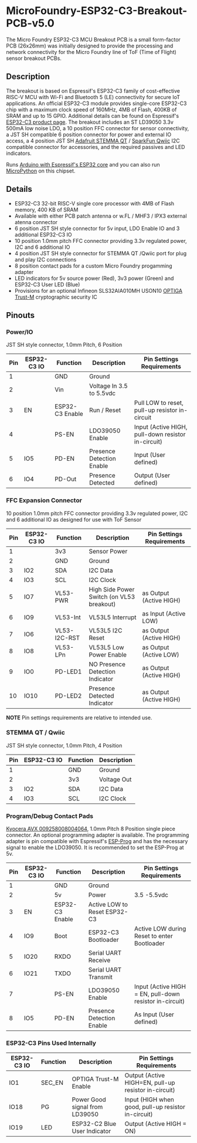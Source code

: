 # MicroFoundry-ESP32-C3-Breakout-PCB-v5.0
The Micro Foundry ESP32-C3 MCU Breakout PCB is a small form-factor PCB (26x26mm) was initially designed to provide the processing and network connectivity for the Micro Foundry line of ToF (Time of Flight) sensor breakout PCBs.

## Description
The breakout is based on Espressif's ESP32-C3 family of cost-effective RISC-V MCU with Wi-Fi and Bluetooth 5 (LE) connectivity for secure IoT applications. An official ESP32-C3 module provides single-core ESP32-C3 chip with a maximum clock speed of 160MHz, 4MB of Flash, 400KB of SRAM and up to 15 GPIO. Additional details can be found on Espressif's [ESP32-C3 product page](https://www.espressif.com/en/products/socs/esp32-c3). The breakout includes an ST LD39050 3.3v 500mA low noise LDO, a 10 position FFC connector for sensor connectivity, a JST SH compatible 6 position connector for power and external IO access, a 4 position JST SH [Adafruit STEMMA QT](https://learn.adafruit.com/introducing-adafruit-stemma-qt) / [SparkFun Qwiic](https://www.sparkfun.com/qwiic) I2C compatible connector for accessories, and the required passives and LED indicators.

Runs [Arduino with Espressif's ESP32 core](https://github.com/espressif/arduino-esp32) and you can also run [MicroPython](https://micropython.org/download/esp32c3-usb/) on this chipset.

## Details
- ESP32-C3 32-bit RISC-V single core processor with 4MB of Flash memory, 400 KB of SRAM
- Available with either PCB patch antenna or w.FL / MHF3 / IPX3 external atenna connector
- 6 position JST SH style connector for 5v input, LDO Enable IO and 3 additional ESP32-C3 IO
- 10 position 1.0mm pitch FFC connector providing 3.3v regulated power, I2C and 6 additional IO
- 4 position JST SH style connector for STEMMA QT /Qwiic port for plug and play I2C connections
- 8 position contact pads for a custom Micro Foundry progamming adapter
- LED indicators for 5v source power (Red), 3v3 power (Green) and ESP32-C3 User LED (Blue)
- Provisions for an optional Infineon SLS32AIA010MH USON10 [OPTIGA Trust-M](https://www.infineon.com/cms/en/product/security-smart-card-solutions/optiga-embedded-security-solutions/optiga-trust/optiga-trust-m-express/) cryptographic security IC

## Pinouts
### Power/IO
JST SH style connector, 1.0mm Pitch, 6 Position

| Pin | ESP32-C3 IO | Function | Description | Pin Settings Requirements |
| --- | ----------- | -------- | ----------- | -------------------------- |
| 1 |     | GND | Ground | |
| 2 |     | Vin | Voltage In 3.5 to 5.5vdc | |
| 3 | EN  | ESP32-C3 Enable | Run / Reset | Pull LOW to reset, pull-up resistor in-circuit |
| 4 |     | PS-EN | LDO39050 Enable | Input (Active HIGH, pull-down resistor in-circuit) |
| 5 | IO5 | PD-EN | Presence Detection Enable | Input (User defined) |
| 6 | IO4 | PD-Out | Presence Detected | Output (User defined) |

### FFC Expansion Connector
10 position 1.0mm pitch FFC connector providing 3.3v regulated power, I2C and 6 additional IO as designed for use with ToF Sensor

| Pin | ESP32-C3 IO | Function | Description | Pin Settings Requirements |
| --- | ----------- | -------- | ----------- | -------------------------- |
| 1   |      | 3v3 | Sensor Power |
| 2   |      | GND | Ground | |
| 3   | IO2  | SDA | I2C Data |
| 4   | IO3  | SCL | I2C Clock |
| 5   | IO7  | VL53-PWR | High Side Power Switch (on VL53 breakout) | as Output (Active HIGH) |
| 6   | IO9  | VL53-Int | VL53L5 Interrupt | as Input (Active LOW) |
| 7   | IO6  | VL53-I2C-RST | VL53L5 I2C Reset | as Output (Active HIGH) |
| 8   | IO8  | VL53-LPn | VL53L5 Low Power Enable |as Output (Active LOW) |
| 9   | IO0  | PD-LED1 | NO Presence Detection Indicator | as Output (Active HIGH) |
| 10  | IO10 | PD-LED2 | Presence Detected Indicator | as Output (Active HIGH) |

**NOTE** Pin settings requirements are relative to intended use. 

### STEMMA QT / Qwiic
JST SH style connector, 1.0mm Pitch, 4 Position

| Pin | ESP32-C3 IO | Function | Description |
| --- | ----------- | -------- | ----------- |
| 1 |  | GND | Ground |
| 2 |  | 3v3 | Voltage Out |
| 3 | IO2 | SDA | I2C Data |
| 4 | IO3 | SCL | I2C Clock |

### Program/Debug Contact Pads
[Kyocera AVX 009258008004064](http://datasheet.octopart.com/009258008004064-KYOCERA-AVX-datasheet-165279551.pdf), 1.0mm Pitch 8 Position single piece connector. An optional programming adapter is available. The programming adapter is pin compatible with Espressif's [ESP-Prog](https://docs.espressif.com/projects/espressif-esp-dev-kits/en/latest/other/esp-prog/user_guide.html) and has the necessary signal to enable the LDO39050. It is recommended to set the ESP-Prog at 5v.

| Pin | ESP32-C3 IO | Function | Description | Pin Settings Requirements |
| --- | ----------- | -------- | ----------- | -------------------------- |
| 1 |  | GND | Ground | |
| 2 |  | 5v | Power | 3.5 -5.5vdc |
| 3 | EN | ESP32-C3 Enable | Active LOW to Reset ESP32-C3 |
| 4 | IO9 | Boot | ESP32-C3 Bootloader | Active LOW during Reset to enter Bootloader |
| 5 | IO20 | RXDO | Serial UART Receive | |
| 6 | IO21 | TXDO | Serial UART Transmit | |
| 7 |  | PS-EN | LDO39050 Enable | Input (Active HIGH = EN, pull-down resistor in-circuit) |
| 8 | IO5 | PD-EN | Presence Detection Enable | As Input (User defined) |

### ESP32-C3 Pins Used Internally

| ESP32-C3 IO | Function | Description | Pin Settings Requirements |
| ----------- | -------- | ----------- | -------------------------- |
| IO1 | SEC_EN | OPTIGA Trust-M Enable | Output (Active HIGH=EN, pull-up resistor in-circuit) |
| IO18 | PG | Power Good signal from LD39050 | Input (HIGH when good, pull-up resistor in-circuit) |
| IO19 | LED | ESP32-C2 Blue User Indicator | Output (Active HIGH = ON) |

